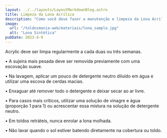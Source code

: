 ```yaml
---
layout: ../../layouts/LayoutMarkdownBlog.astro
title: Limpeza da Lona Acrílica 
description: "Como você deve fazer a manutenção e limpeza da Lona Acrilica"
image:
  url: "/toldosmania-web/materiais/lona_sample.jpg"
  alt: "Lona Sintética"
pubDate: 2023-4-9 
---
```


Acrylic deve ser limpa regularmente a cada duas ou três semanas.

• A sujeira mais pesada deve ser removida previamente com uma escovação suave.

• Na lavagem, aplicar um pouco de detergente neutro diluído em água e utilizar uma escova de cerdas macias.

• Enxaguar até remover todo o detergente e deixar secar ao ar livre.

• Para casos mais críticos, utilizar uma solução de vinagre e água (proporção 1 para 1) ou acrescentar essa mistura na solução de detergente neutro.

• Em toldos retráteis, nunca enrolar a lona molhada.

• Não lavar quando o sol estiver batendo diretamente na cobertura ou toldo.